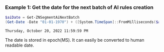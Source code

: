 ### Example 1: Get the date for the next batch of AI rules creation
```powershell
$aiDate = Get-ZNSegmentAiNextBatch
(Get-Date -Date "01-01-1970") + ([System.TimeSpan]::FromMilliseconds($ai))
```

```output
Thursday, October 20, 2022 11:59:59 PM
```

The date is stored in epoch(MS). It can easily be converted to human readable date.
